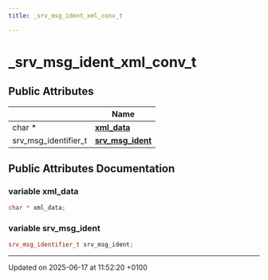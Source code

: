 ```yaml
---
title: _srv_msg_ident_xml_conv_t

---
```


# _srv_msg_ident_xml_conv_t





## Public Attributes

|                | Name           |
| -------------- | -------------- |
| char * | **[xml_data](struct__srv__msg__ident__xml__conv__t.md#variable-xml-data)**  |
| srv_msg_identifier_t | **[srv_msg_ident](struct__srv__msg__ident__xml__conv__t.md#variable-srv-msg-ident)**  |

## Public Attributes Documentation

### variable xml_data

```cpp
char * xml_data;
```


### variable srv_msg_ident

```cpp
srv_msg_identifier_t srv_msg_ident;
```


-------------------------------

Updated on 2025-06-17 at 11:52:20 +0100